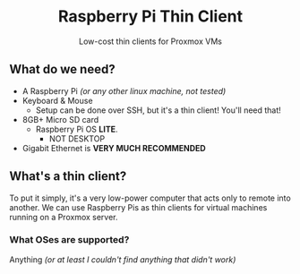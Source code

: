 <h1 align="center">Raspberry Pi Thin Client</h1>
<p align="center">Low-cost thin clients for Proxmox VMs</p>

## What do we need?
- A Raspberry Pi *(or any other linux machine, not tested)*
- Keyboard & Mouse
    - Setup can be done over SSH, but it's a thin client! You'll need that!
- 8GB+ Micro SD card
    - Raspberry Pi OS **LITE**.
        - NOT DESKTOP
- Gigabit Ethernet is **VERY MUCH RECOMMENDED**

## What's a thin client?
To put it simply, it's a very low-power computer that acts only to remote into another.  We can use Raspberry Pis as thin clients for virtual machines running on a Proxmox server.

### What OSes are supported?
Anything *(or at least I couldn't find anything that didn't work)*